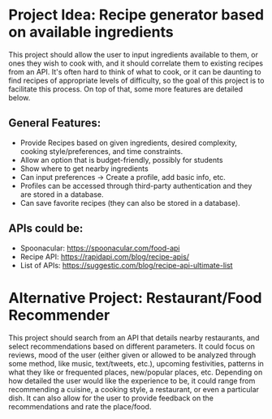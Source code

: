 # Project Idea: Recipe generator based on available ingredients

This project should allow the user to input ingredients available to them, or ones they wish to cook with, and it should correlate them to existing recipes from an API. It's often hard to think of what to cook, or it can be daunting to find recipes of appropriate levels of difficulty, so the goal of this project is to facilitate this process. On top of that, some more features are detailed below.


## General Features:
* Provide Recipes based on given ingredients, desired complexity, cooking style/preferences, and time constraints.
* Allow an option that is budget-friendly, possibly for students
* Show where to get nearby ingredients
* Can input preferences -> Create a profile, add basic info, etc.
* Profiles can be accessed through third-party authentication and they are stored in a database.
* Can save favorite recipes (they can also be stored in a database).

## APIs could be:
* Spoonacular: https://spoonacular.com/food-api
* Recipe API: https://rapidapi.com/blog/recipe-apis/
* List of APIs: https://suggestic.com/blog/recipe-api-ultimate-list


# Alternative Project: Restaurant/Food Recommender

This project should search from an API that details nearby restaurants, and select recommendations based on different parameters. It could focus on reviews, mood of the user (either given or allowed to be analyzed through some method, like music, text/tweets, etc.), upcoming festivities, patterns in what they like or frequented places, new/popular places, etc. Depending on how detailed the user would like the experience to be, it could range from recommending a cuisine, a cooking style, a restaurant, or even a particular dish. It can also allow for the user to provide feedback on the recommendations and rate the place/food.
